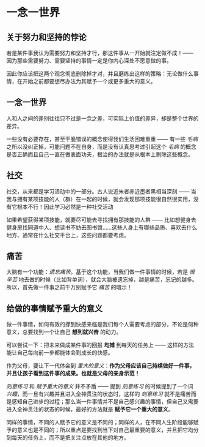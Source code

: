 # 一念一世界

## 关于努力和坚持的悖论
若是某件事我认为需要努力和坚持才行，那这件事从一开始就注定做不成！—— 因为那些需要努力、需要坚持的事情一定是你内心深处不愿意做的事。

因此你应该把这两个观念彻底删除掉才对，并且磨练出这样的策略：无论做什么事情，在开始之前都要想尽办法为其赋予一个或更多重大的意义。

## 一念一世界
人和人之间的差别往往只不过是一念之差，可实际上价值的差异，却是整个世界的差异。

一些没有必要存在，甚至干脆错误的概念使得我们生活困难重重 —— 有一些 *毛病* 之所以没纠正掉，可能问题不在自身，而是没有认真思考过引起这个 *毛病* 的概念是否正确而且自己一直在做表面功夫，根治的办法就是从根本上剔除这些概念。

## 社交
社交，从来都是学习活动中的一部分。古人说近朱者赤近墨者黑相当深刻 —— 当我与拥有某项技能的人（群）在一起的时候，就会发现那项技能很自然很实用，没有它根本不行！因此学习必然是一种社交活动

如果希望获得某项技能，就要尽可能去寻找拥有那技能的人群 —— 比如想健身去健身房找同道中人、想读书不妨去图书馆……这些人身上有哪些品质、喜欢去什么地方、通常在什么社交平台上，这些问题都要考虑。


## 痛苦
大脑有一个功能：*遗忘痛苦*。基于这个功能，当我们做一件事情的时候，若是 *很辛苦* 地去做的时候（比如背单词），就会大脑被遗忘掉，越是痛苦，忘记的越多。所以，首先做一件事之前千万别赋予它 *痛苦* 的暗示！

## 给做的事情赋予重大的意义
做一件事情，如何有效的撑到快感来临是我们每个人需要考虑的部分，不论是何种意义，总要找到一个让自己 **想到就兴奋** 的动力。

可以尝试一下：把未来做成某件事的回报 **均摊** 到每天的任务上 —— 这样的方法能让自己每向前一步都能体会到成长的快感。

作为父母，要让下一代体会到 *重大的意义*：**作为父母应该自己持续做好一件事，并且让孩子看到这件事的成果。也就是父母的亲身示范！**

*刻意练习* 和 *赋予重大的意义* 并不矛盾 —— 提到 *刻意练习* 的时候提到了一个词 *兴趣*，而一旦有兴趣并且进入全神贯注的状态时，这样的 *刻意练习* 就不是痛苦而是感知自己进步的过程；那么当一件事情并不是自己感兴趣的事情，但自己又需要进入全神贯注的状态的时候，最好的方法就是 **赋予它一个重大的意义**。

同样的事情，不同的人赋予它的意义是不同的；同样的人，在不同人生阶段能够赋予的意义也是不同的；所以重点是要找到当下对自己最重要的意义，并且把它均分到每天的任务上，而不是把关注点放在其他的地方。
